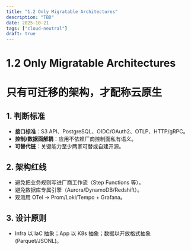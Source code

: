 ```yaml
---
title: "1.2 Only Migratable Architectures"
description: "TBD"
date: 2025-10-21
tags: ["cloud-neutral"]
draft: true
---
```


# 1.2 Only Migratable Architectures

# 只有可迁移的架构，才配称云原生

## 1. 判断标准
- **接口标准**：S3 API、PostgreSQL、OIDC/OAuth2、OTLP、HTTP/gRPC。
- **控制/数据面解耦**：应用不依赖厂商控制面私有语义。
- **可替代链**：关键能力至少两家可替或自建开源。

## 2. 架构红线
- 避免把业务规则写进厂商工作流（Step Functions 等）。
- 避免数据库专属引擎（Aurora/DynamoDB/Redshift）。
- 观测用 OTel → Prom/Loki/Tempo + Grafana。

## 3. 设计原则
- Infra 以 IaC 抽象；App 以 K8s 抽象；数据以开放格式抽象 (Parquet/JSONL)。
